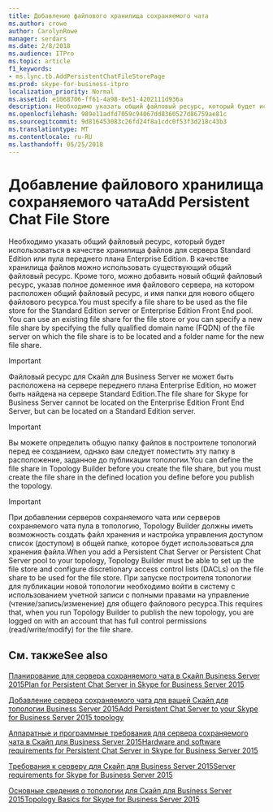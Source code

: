 ```yaml
---
title: Добавление файлового хранилища сохраняемого чата
ms.author: crowe
author: CarolynRowe
manager: serdars
ms.date: 2/8/2018
ms.audience: ITPro
ms.topic: article
f1_keywords:
- ms.lync.tb.AddPersistentChatFileStorePage
ms.prod: skype-for-business-itpro
localization_priority: Normal
ms.assetid: e1068706-ff61-4a98-8e51-4202111d936a
description: Необходимо указать общий файловый ресурс, который будет использоваться в качестве хранилища файлов для сервера Standard Edition или пула переднего плана Enterprise Edition. В качестве хранилища файлов можно использовать существующий общий файловый ресурс. Кроме того, можно добавить новый общий файловый ресурс, указав полное доменное имя файлового сервера, на котором расположен общий файловый ресурс, и имя папки для нового общего файлового ресурса.
ms.openlocfilehash: 989e11adfd7059c94067dd8360527d86759ae81c
ms.sourcegitcommit: 9d816453083c26fd24f8a1cdc0f53f3d218c43b3
ms.translationtype: MT
ms.contentlocale: ru-RU
ms.lasthandoff: 05/25/2018
---
```

# <a name="add-persistent-chat-file-store"></a><span data-ttu-id="6a2c7-104">Добавление файлового хранилища сохраняемого чата</span><span class="sxs-lookup"><span data-stu-id="6a2c7-104">Add Persistent Chat File Store</span></span>
 
<span data-ttu-id="6a2c7-p102">Необходимо указать общий файловый ресурс, который будет использоваться в качестве хранилища файлов для сервера Standard Edition или пула переднего плана Enterprise Edition. В качестве хранилища файлов можно использовать существующий общий файловый ресурс. Кроме того, можно добавить новый общий файловый ресурс, указав полное доменное имя файлового сервера, на котором расположен общий файловый ресурс, и имя папки для нового общего файлового ресурса.</span><span class="sxs-lookup"><span data-stu-id="6a2c7-p102">You must specify a file share to be used as the file store for the Standard Edition server or Enterprise Edition Front End pool. You can use an existing file share for the file store or you can specify a new file share by specifying the fully qualified domain name (FQDN) of the file server on which the file share is to be located and a folder name for the new file share.</span></span>
  
> [!IMPORTANT]
> <span data-ttu-id="6a2c7-107">Файловый ресурс для Скайп для Business Server не может быть расположена на сервере переднего плана Enterprise Edition, но может быть найдена на сервере Standard Edition.</span><span class="sxs-lookup"><span data-stu-id="6a2c7-107">The file share for Skype for Business Server cannot be located on the Enterprise Edition Front End Server, but can be located on a Standard Edition server.</span></span> 
  
> [!IMPORTANT]
> <span data-ttu-id="6a2c7-108">Вы можете определить общую папку файлов в построителе топологий перед ее созданием, однако вам следует поместить эту папку в расположение, заданное до публикации топологии.</span><span class="sxs-lookup"><span data-stu-id="6a2c7-108">You can define the file share in Topology Builder before you create the file share, but you must create the file share in the defined location you define before you publish the topology.</span></span> 
  
> [!IMPORTANT]
> <span data-ttu-id="6a2c7-109">При добавлении серверов сохраняемого чата или серверов сохраняемого чата пула в топологию, Topology Builder должны иметь возможность создать файл хранения и настройка управления доступом список (доступом) в общей папке, которое будет использоваться для хранения файла.</span><span class="sxs-lookup"><span data-stu-id="6a2c7-109">When you add a Persistent Chat Server or Persistent Chat Server pool to your topology, Topology Builder must be able to set up the file store and configure discretionary access control lists (DACLs) on the file share to be used for the file store.</span></span> <span data-ttu-id="6a2c7-110">При запуске построителя топологии для публикации новой топологии необходимо войти в систему с использованием учетной записи с полными правами на управление (чтение/запись/изменение) для общего файлового ресурса.</span><span class="sxs-lookup"><span data-stu-id="6a2c7-110">This requires that, when you run Topology Builder to publish the new topology, you are logged on with an account that has full control permissions (read/write/modify) for the file share.</span></span> 
  
## <a name="see-also"></a><span data-ttu-id="6a2c7-111">См. также</span><span class="sxs-lookup"><span data-stu-id="6a2c7-111">See also</span></span>

#### 

[<span data-ttu-id="6a2c7-112">Планирование для сервера сохраняемого чата в Скайп Business Server 2015</span><span class="sxs-lookup"><span data-stu-id="6a2c7-112">Plan for Persistent Chat Server in Skype for Business Server 2015</span></span>](../../../plan-your-deployment/persistent-chat-server/persistent-chat-server.md)
  
[<span data-ttu-id="6a2c7-113">Добавление сервера сохраняемого чата для вашей Скайп для топологии Business Server 2015</span><span class="sxs-lookup"><span data-stu-id="6a2c7-113">Add Persistent Chat Server to your Skype for Business Server 2015 topology</span></span>](../../../deploy/deploy-persistent-chat-server/add-persistent-chat-server.md)
  
[<span data-ttu-id="6a2c7-114">Аппаратные и программные требования для сервера сохраняемого чата в Скайп для Business Server 2015</span><span class="sxs-lookup"><span data-stu-id="6a2c7-114">Hardware and software requirements for Persistent Chat Server in Skype for Business Server 2015</span></span>](../../../plan-your-deployment/persistent-chat-server/hardware-and-software-requirements.md)
  
[<span data-ttu-id="6a2c7-115">Требования к серверу для Скайп для Business Server 2015</span><span class="sxs-lookup"><span data-stu-id="6a2c7-115">Server requirements for Skype for Business Server 2015</span></span>](../../../plan-your-deployment/requirements-for-your-environment/server-requirements.md)
  
[<span data-ttu-id="6a2c7-116">Основные сведения о топологии для Скайп для Business Server 2015</span><span class="sxs-lookup"><span data-stu-id="6a2c7-116">Topology Basics for Skype for Business Server 2015</span></span>](../../../plan-your-deployment/topology-basics/topology-basics.md)

